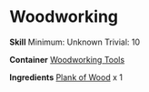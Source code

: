 <!-- TITLE: Stick -->
<!-- SUBTITLE:  -->
# Woodworking
**Skill**
Minimum: Unknown
Trivial: 10

**Container**
[Woodworking Tools](woodworking-tools)

**Ingredients**
[Plank of Wood](plank-of-wood) x 1
